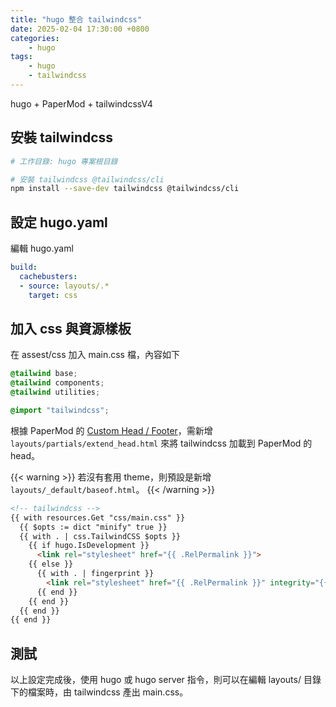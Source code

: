 ```yaml
---
title: "hugo 整合 tailwindcss"
date: 2025-02-04 17:30:00 +0800
categories: 
    - hugo
tags:
    - hugo
    - tailwindcss
---
```


hugo + PaperMod + tailwindcssV4

## 安裝 tailwindcss

```bash
# 工作目錄: hugo 專案根目錄

# 安裝 tailwindcss @tailwindcss/cli
npm install --save-dev tailwindcss @tailwindcss/cli
```

## 設定 hugo.yaml

編輯 hugo.yaml

```yaml
build:
  cachebusters:
  - source: layouts/.*
    target: css
```

## 加入 css 與資源樣板

在 assest/css 加入 main.css 檔，內容如下

```css
@tailwind base;
@tailwind components;
@tailwind utilities;

@import "tailwindcss";
```

根據 PaperMod 的 [Custom Head / Footer](https://github.com/adityatelange/hugo-PaperMod/wiki/FAQs#custom-head--footer)，需新增 `layouts/partials/extend_head.html` 來將 tailwindcss 加載到 PaperMod 的 head。

{{< warning >}}
若沒有套用 theme，則預設是新增 `layouts/_default/baseof.html`。
{{< /warning >}}

```html
<!-- tailwindcss -->
{{ with resources.Get "css/main.css" }}
  {{ $opts := dict "minify" true }}
  {{ with . | css.TailwindCSS $opts }}
    {{ if hugo.IsDevelopment }}
      <link rel="stylesheet" href="{{ .RelPermalink }}">
    {{ else }}
      {{ with . | fingerprint }}
        <link rel="stylesheet" href="{{ .RelPermalink }}" integrity="{{ .Data.Integrity }}" crossorigin="anonymous">
      {{ end }}
    {{ end }}
  {{ end }}
{{ end }}
```

## 測試

以上設定完成後，使用 hugo 或 hugo server 指令，則可以在編輯 layouts/ 目錄下的檔案時，由 tailwindcss 產出 main.css。
